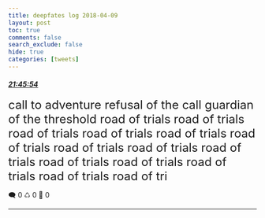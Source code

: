 ```yaml
---
title: deepfates log 2018-04-09
layout: post
toc: true
comments: false
search_exclude: false
hide: true
categories: [tweets]
---
```



#### <a href = "https://twitter.com/deepfates/status/983551618544119808">*21:45:54*</a>

<font size="5">call to adventure  refusal of the call guardian of the threshold road of trials  road of trials  road of trials road of trials road of trials road of trials road of trials road of trials road of trials road of trials road of trials road of trials road of trials road of tri</font>



🗨️ 0 ♺ 0 🤍  0   

---
    
            

